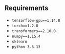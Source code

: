 ## Requirements

- `tensorflow-gpu==1.14.0`
- `torch==1.2.0`
- `transformers==2.10.0`
- `numpy==1.15.4`
- `sklearn`
- `python 3.6.13`
